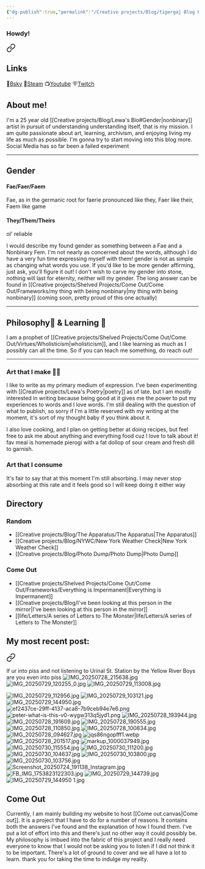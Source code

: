 ```yaml
---
{"dg-publish":true,"permalink":"/Creative projects/Blog/tigergaj Blog Homepage/","tags":["blog","gardenEntry"]}
---
```


### Howdy!

<div class="transclusion internal-embed is-loaded"><a class="markdown-embed-link" href="/Creative projects/Blog/Lewa's Bio/" aria-label="Open link"><svg xmlns="http://www.w3.org/2000/svg" width="24" height="24" viewBox="0 0 24 24" fill="none" stroke="currentColor" stroke-width="2" stroke-linecap="round" stroke-linejoin="round" class="svg-icon lucide-link"><path d="M10 13a5 5 0 0 0 7.54.54l3-3a5 5 0 0 0-7.07-7.07l-1.72 1.71"></path><path d="M14 11a5 5 0 0 0-7.54-.54l-3 3a5 5 0 0 0 7.07 7.07l1.71-1.71"></path></svg></a><div class="markdown-embed">





## Links
🦋[Bsky](https://bsky.app/profile/tigergaj.bsky.social)
🦾[Steam](https://steamcommunity.com/id/tigergaj/)
📺[Youtube](https://www.youtube.com/channel/UC9a-QAIyeL_D0g_zOV_f5Xg)
🪧[Twitch](http://twitch.tv/tigergaj)
## About me!
I'm a 25 year old [[Creative projects/Blog/Lewa's Bio#Gender\|nonbinary]] artist in pursuit of understanding understanding itself, that is my mission. I am quite passionate about art, learning, archivism, and enjoying living my life as much as possible. I'm gonna try to start moving into this blog more. Social Media has so far been a failed experiment

---
## Gender
#### Fae/Faer/Faem
Fae, as in the germanic root for faerie pronounced like they, Faer like their, Faem like game
#### They/Them/Theirs
ol' reliable


I would describe my found gender as something between a Fae and a Nonbinary Fem. I'm not nearly as concerned about the words, although I do have a very fun time expressing myself with them! gender is not as simple as changing what words you use. If you'd like to be more gender affirming, just ask, you'll figure it out! I don't wish to carve my gender into stone, nothing will last for eternity, neither will my gender. The long answer can be found in [[Creative projects/Shelved Projects/Come Out/Come Out/Frameworks/my thing with being nonbinary\|my thing with being nonbinary]] (coming soon, pretty proud of this one actually)

---

## Philosophy💭 & Learning 🧠
I am a prophet of [[Creative projects/Shelved Projects/Come Out/Come Out/Virtues/Wholisticism\|wholisticism]], and I like learning as much as I possibly can all the time. So if you can teach me something, do reach out!

---

### Art that I make 📝🥟
I like to write as my primary medium of expression. I've been experimenting with [[Creative projects/Lewa's Poetry\|poetry]] as of late. but I am mostly interested in writing because being good at it gives me the power to put my experiences to words and I love words. I'm still dealing with the question of what to publish, so sorry if I'm a little reserved with my writing at the moment, it's sort of my thought baby if you think about it.

I also love cooking, and I plan on getting better at doing recipes, but feel free to ask me about anything and everything food cuz I love to talk about it! fav meal is homemade pierogi with a fat dollop of sour cream and fresh dill to garnish.

### Art that I consume
It's fair to say that at this moment I'm still absorbing. I may never stop absorbing at this rate and it feels good so I will keep doing it either way

</div></div>

## Directory
### Random
- [[Creative projects/Blog/The Apparatus/The Apparatus\|The Apparatus]]
- [[Creative projects/Blog/NYWC/New York Weather Check\|New York Weather Check]]
- [[Creative projects/Blog/Photo Dump/Photo Dump\|Photo Dump]]
### Come Out
- [[Creative projects/Shelved Projects/Come Out/Come Out/Frameworks/Everything is Impermanent\|Everything is Impermanent]]
- [[Creative projects/Blog/I've been looking at this person in the mirror\|I've been looking at this person in the mirror]]
- [[life/Letters/A series of Letters to The Monster\|life/Letters/A series of Letters to The Monster]]
## My most recent post:

<div class="transclusion internal-embed is-loaded"><a class="markdown-embed-link" href="/Creative projects/Blog/Photo Dump/Photo Dump 2025-07-30/" aria-label="Open link"><svg xmlns="http://www.w3.org/2000/svg" width="24" height="24" viewBox="0 0 24 24" fill="none" stroke="currentColor" stroke-width="2" stroke-linecap="round" stroke-linejoin="round" class="svg-icon lucide-link"><path d="M10 13a5 5 0 0 0 7.54.54l3-3a5 5 0 0 0-7.07-7.07l-1.72 1.71"></path><path d="M14 11a5 5 0 0 0-7.54-.54l-3 3a5 5 0 0 0 7.07 7.07l1.71-1.71"></path></svg></a><div class="markdown-embed">




If ur into piss and not listening to Urinal St. Station by the Yellow River Boys are you even into piss
![IMG_20250728_215638.jpg](/img/user/IMG_20250728_215638.jpg)
![IMG_20250729_120255_0.jpg](/img/user/IMG_20250729_120255_0.jpg)
![IMG_20250729_113008.jpg](/img/user/IMG_20250729_113008.jpg)


![IMG_20250729_112956.jpg](/img/user/IMG_20250729_112956.jpg)
![IMG_20250729_103121.jpg](/img/user/IMG_20250729_103121.jpg)
![IMG_20250729_144950.jpg](/img/user/IMG_20250729_144950.jpg)
![ef2437ce-29ff-4137-aca8-7b9ceb94e7e6.png](/img/user/ef2437ce-29ff-4137-aca8-7b9ceb94e7e6.png)
![peter-what-is-this-v0-wygw313q5jyd1.png](/img/user/peter-what-is-this-v0-wygw313q5jyd1.png)
![IMG_20250728_193944.jpg](/img/user/IMG_20250728_193944.jpg)
![IMG_20250728_191609.jpg](/img/user/IMG_20250728_191609.jpg)
![IMG_20250728_190555.jpg](/img/user/IMG_20250728_190555.jpg)
![IMG_20250728_110850.jpg](/img/user/IMG_20250728_110850.jpg)
![IMG_20250728_100834.jpg](/img/user/IMG_20250728_100834.jpg)
![IMG_20250728_094627.jpg](/img/user/IMG_20250728_094627.jpg)
![jqs86ngopfff1.webp](/img/user/jqs86ngopfff1.webp)
![IMG_20250728_201517.jpg](/img/user/IMG_20250728_201517.jpg)
![markup_1000037949.jpg](/img/user/markup_1000037949.jpg)
![IMG_20250730_115554.jpg](/img/user/IMG_20250730_115554.jpg)
![IMG_20250730_111200.jpg](/img/user/IMG_20250730_111200.jpg)
![IMG_20250730_104637.jpg](/img/user/IMG_20250730_104637.jpg)
![IMG_20250730_103800.jpg](/img/user/IMG_20250730_103800.jpg)
![IMG_20250730_103756.jpg](/img/user/IMG_20250730_103756.jpg)
![Screenshot_20250724_191138_Instagram.jpg](/img/user/Screenshot_20250724_191138_Instagram.jpg)
![FB_IMG_1753823122303.jpg](/img/user/FB_IMG_1753823122303.jpg)
![IMG_20250729_144739.jpg](/img/user/IMG_20250729_144739.jpg)
![IMG_20250729_144950 1.jpg](/img/user/IMG_20250729_144950%201.jpg)


</div></div>

## Come Out
Currently, I am mainly building my website to host [[Come out.canvas|Come out]]. It is a project that I have to do for a number of reasons. It contains both the answers I've found and the explanation of how I found them. I've put a lot of effort into this and there's just no other way it could possibly be. My philosophy is imbued into the fabric of this project and I really need everyone to know that I would not be asking you to listen if I did not think it to be important. There's a lot of ground to cover and we all have a lot to learn. thank you for taking the time to indulge my reality. 